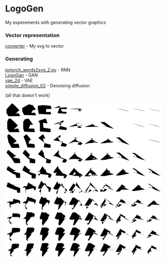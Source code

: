 # LogoGen

My experements with generating vector graphics


### Vector representation
[converter](https://github.com/grafstor/LogoGen/tree/master/converter) - My svg to vector

### Generating
[pytorch_words2svg_2.py](https://github.com/grafstor/LogoGen/blob/master/pytorch_words2svg_2.py) - RNN \
[LogoGan](https://github.com/grafstor/LogoGen/blob/master/LogoGan.ipynb) - GAN \
[vae_2d](https://github.com/grafstor/LogoGen/blob/master/vae_2d.ipynb) - VAE \
[simple_diffusion_02](https://github.com/grafstor/LogoGen/blob/master/simple_diffusion_02.ipynb) - Denoising diffusion 

(all that doesn't work)

![some vae 2 dim experiment](pics/photo_2024-07-25_12-26-06.jpg)